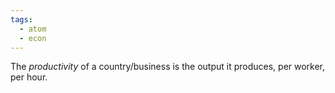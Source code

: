 ```yaml
---
tags:
  - atom
  - econ
---
```

The *productivity* of a country/business is the output it produces, per worker, per hour.